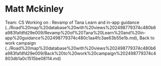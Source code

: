 # Matt Mckinley

Team: CS
Working on : Revamp of Tana Learn and in-app guidance (../Road%20map%20database%20with%20views%202498779374c480b6a983fafdfd29e009/Revamp%20of%20Tana%20Learn%20and%20in-app%20guidance%202498779374c480c1aa4fc3ae63b55e1b.md), Back to work campaign (../Road%20map%20database%20with%20views%202498779374c480b6a983fafdfd29e009/Back%20to%20work%20campaign%202498779374c4803db1a0c1515be08114.md)